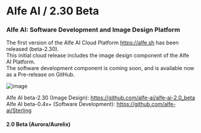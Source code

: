 # Alfe AI / 2.30 Beta  

### Alfe AI: Software Development and Image Design Platform  

The first version of the Alfe AI Cloud Platform https://alfe.sh has been released (beta-2.30).  
This initial cloud release includes the image design component of the Alfe AI Platform.  
The software development component is coming soon, and is available now as a Pre-release on GitHub.  

![image](https://github.com/user-attachments/assets/b7d308f8-e2a6-4098-b707-8f8704a74049)  

Alfe AI beta-2.30 (Image Design): https://github.com/alfe-ai/alfe-ai-2.0_beta  
Alfe AI beta-0.4x+ (Software Development): https://github.com/alfe-ai/Sterling  

#### 2.0 Beta (Aurora/Aurelix)  
